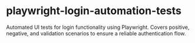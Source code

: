 # playwright-login-automation-tests
Automated UI tests for login functionality using Playwright. Covers positive, negative, and validation scenarios to ensure a reliable authentication flow.
